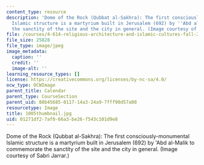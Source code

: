 ```yaml
---
content_type: resource
description: 'Dome of the Rock (Qubbat al-Sakhra): The first consciously-monumental
  Islamic structure is a martyrium built in Jerusalem (692) by ''Abd al-Malik to commemorate
  the sanctity of the site and the city in general. (Image courtesy of Sabri Jarrar.)'
file: /courses/4-614-religious-architecture-and-islamic-cultures-fall-2002/01271df27af066a3be26f543c101d9e8_1005thumbnail.jpg
file_size: 25828
file_type: image/jpeg
image_metadata:
  caption: ''
  credit: ''
  image-alt: ''
learning_resource_types: []
license: https://creativecommons.org/licenses/by-nc-sa/4.0/
ocw_type: OCWImage
parent_title: Calendar
parent_type: CourseSection
parent_uid: 88b45685-0117-14a3-24a9-7fff90d57a08
resourcetype: Image
title: 1005thumbnail.jpg
uid: 01271df2-7af0-66a3-be26-f543c101d9e8
---
```

Dome of the Rock (Qubbat al-Sakhra): The first consciously-monumental Islamic structure is a martyrium built in Jerusalem (692) by 'Abd al-Malik to commemorate the sanctity of the site and the city in general. (Image courtesy of Sabri Jarrar.)